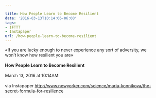 ```yaml
---

title: How People Learn to Become Resilient
date: '2016-03-13T10:14:06-06:00'
tags:
- IFTTT
- Instapaper
url: /how-people-learn-to-become-resilient
---
```

«If you are lucky enough to never experience any sort of adversity, we won’t know how resilient you are»<br/><br/><b>How People Learn to Become Resilient</b><br/><br/>
March 13, 2016 at 10:14AM<br/><br/>
via Instapaper <a href="http://www.newyorker.com/science/maria-konnikova/the-secret-formula-for-resilience" target="_blank">http://www.newyorker.com/science/maria-konnikova/the-secret-formula-for-resilience</a>
